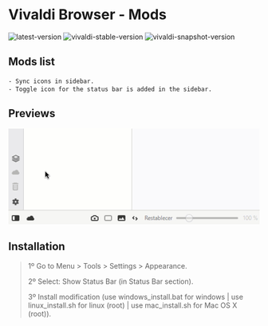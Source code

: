 # Vivaldi Browser - Mods

![latest-version](https://img.shields.io/badge/Latest%20Version-1.0.8-brightgreen.svg)
![vivaldi-stable-version](https://img.shields.io/badge/Vivaldi%20Stable%20Version-3.8.2259.42-red.svg)
![vivaldi-snapshot-version](https://img.shields.io/badge/Vivaldi%20Snapshot%20Version-3.9.2305.3-lightgrey.svg)

## Mods list

    - Sync icons in sidebar.
    - Toggle icon for the status bar is added in the sidebar.

## Previews

![preview 1](./preview_1.gif)

## Installation

> 1º Go to Menu > Tools > Settings > Appearance.
>
> 2º Select: Show Status Bar (in Status Bar section).
>
> 3º Install modification (use windows_install.bat for windows | use linux_install.sh for linux (root) | use mac_install.sh for Mac OS X (root)).
